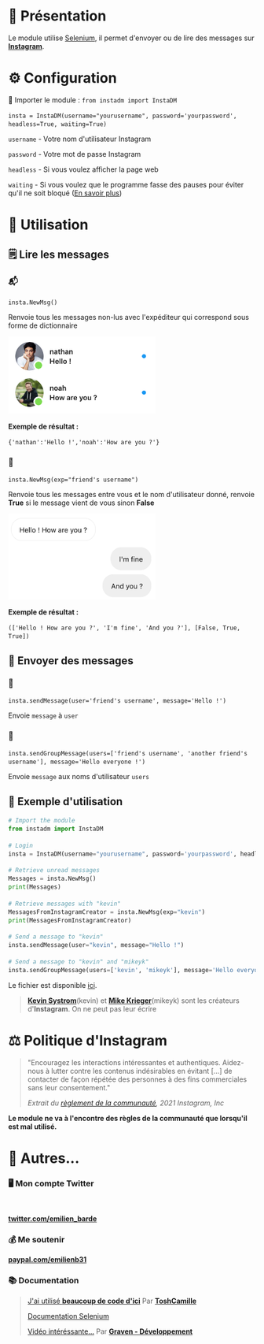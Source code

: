 # 📖 Présentation
Le module utilise [Selenium](https://www.selenium.dev/), il permet d'envoyer ou de lire des messages sur [**Instagram**](https://www.instagram.com/direct/inbox/).

# ⚙️ Configuration

💾 Importer le module : 
`from instadm import InstaDM`


`insta = InstaDM(username="yourusername", password='yourpassword', headless=True, waiting=True)`

`username` - Votre nom d'utilisateur Instagram

`password` - Votre mot de passe Instagram

`headless` - Si vous voulez afficher la page web

`waiting` - Si vous voulez que le programme fasse des pauses pour éviter qu'il ne soit bloqué ([En savoir plus]())

# 📱 Utilisation
## 🗒 Lire les messages
### 📬

`insta.NewMsg()`

Renvoie tous les messages non-lus avec l'expéditeur qui correspond sous forme de dictionnaire

<img src="img/msg_ex.png" alt="" width="300"/>

**Exemple de résultat :**

`{'nathan':'Hello !','noah':'How are you ?'}`

### 📨

`insta.NewMsg(exp="friend's username")`

Renvoie tous les messages entre vous et le nom d'utilisateur donné, renvoie **True** si le message vient de vous sinon **False**

<img src="img/conv_ex.png" alt="" width="300"/>

**Exemple de résultat :** 

`(['Hello ! How are you ?', 'I'm fine', 'And you ?'], [False, True, True])`

## 📝 Envoyer des messages
### 👤

`insta.sendMessage(user='friend's username', message='Hello !')`

Envoie `message` à `user`

### 👥

`insta.sendGroupMessage(users=['friend's username', 'another friend's username'], message='Hello everyone !')`

Envoie `message` aux noms d'utilisateur `users`

## 💾 Exemple d'utilisation
```python
# Import the module
from instadm import InstaDM

# Login
insta = InstaDM(username="yourusername", password='yourpassword', headless=False, waiting=True)

# Retrieve unread messages
Messages = insta.NewMsg()
print(Messages)

# Retrieve messages with "kevin"
MessagesFromInstagramCreator = insta.NewMsg(exp="kevin")
print(MessagesFromInstagramCreator)

# Send a message to "kevin"
insta.sendMessage(user="kevin", message="Hello !")

# Send a message to "kevin" and "mikeyk"
insta.sendGroupMessage(users=['kevin', 'mikeyk'], message='Hello everyone !')
```

Le fichier est disponible [ici](test.py).

>[**Kevin Systrom**](https://www.instagram.com/kevin/)(kevin) et [**Mike Krieger**](https://www.instagram.com/mikeyk/)(mikeyk) sont les créateurs d'**Instagram**. On ne peut pas leur écrire

# ⚖️ Politique d'Instagram

>"Encouragez les interactions intéressantes et authentiques.
>Aidez-nous à lutter contre les contenus indésirables en évitant [...] de contacter de façon répétée des personnes à des fins commerciales sans leur consentement."
>
>*Extrait du [règlement de la communauté](https://www.facebook.com/help/instagram/477434105621119/), 2021 Instagram, Inc*

**Le module ne va à l'encontre des règles de la communauté que lorsqu'il est mal utilisé.**

# 📎 Autres...


### 🖥 Mon compte Twitter

<img src="https://pbs.twimg.com/profile_banners/815889012162437120/1613380165/1500x500" alt="" width="300"/>

**[twitter.com/emilien_barde](https://twitter.com/emilien_barde)**

### 💰 Me soutenir
**[paypal.com/emilienb31](https://www.paypal.com/paypalme/emilienb31)**

### 📚 Documentation

>[J'ai utilisé **beaucoup de code d'ici**](https://github.com/CamTosh/instagram-bot-dm) Par [**ToshCamille**](https://twitter.com/ToshCamille)
>
>[Documentation Selenium](https://selenium-python.readthedocs.io/)
>
>[Vidéo intéréssante...](https://www.youtube.com/watch?v=pHFsGWC8LSU) Par [**Graven - Développement**](https://twitter.com/Gravenilvec)
